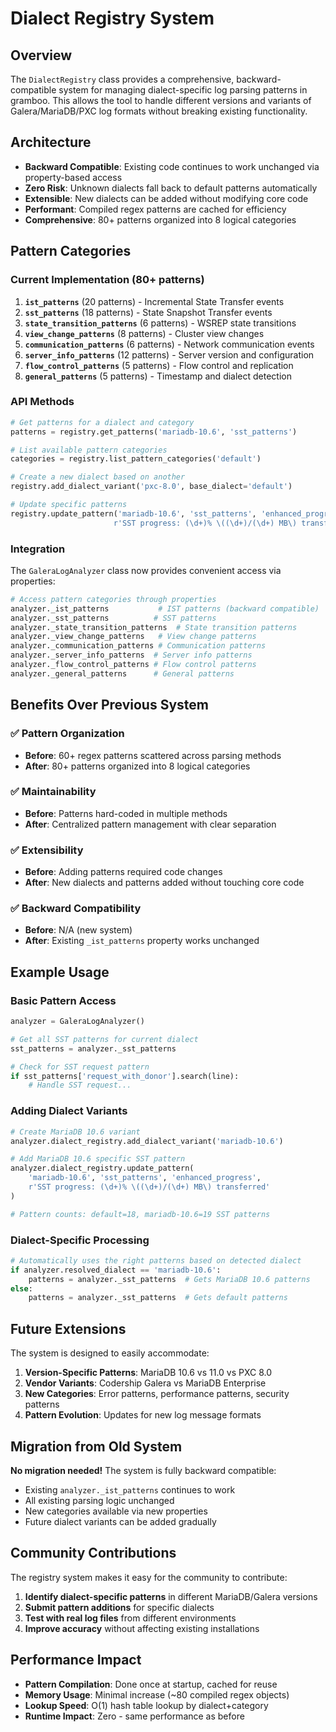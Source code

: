 # Dialect Registry System

## Overview

The `DialectRegistry` class provides a comprehensive, backward-compatible system for managing dialect-specific log parsing patterns in gramboo. This allows the tool to handle different versions and variants of Galera/MariaDB/PXC log formats without breaking existing functionality.

## Architecture

- **Backward Compatible**: Existing code continues to work unchanged via property-based access
- **Zero Risk**: Unknown dialects fall back to default patterns automatically  
- **Extensible**: New dialects can be added without modifying core code
- **Performant**: Compiled regex patterns are cached for efficiency
- **Comprehensive**: 80+ patterns organized into 8 logical categories

## Pattern Categories

### Current Implementation (80+ patterns)

1. **`ist_patterns`** (20 patterns) - Incremental State Transfer events
2. **`sst_patterns`** (18 patterns) - State Snapshot Transfer events  
3. **`state_transition_patterns`** (6 patterns) - WSREP state transitions
4. **`view_change_patterns`** (8 patterns) - Cluster view changes
5. **`communication_patterns`** (6 patterns) - Network communication events
6. **`server_info_patterns`** (12 patterns) - Server version and configuration
7. **`flow_control_patterns`** (5 patterns) - Flow control and replication
8. **`general_patterns`** (5 patterns) - Timestamp and dialect detection

### API Methods

```python
# Get patterns for a dialect and category
patterns = registry.get_patterns('mariadb-10.6', 'sst_patterns')

# List available pattern categories  
categories = registry.list_pattern_categories('default')

# Create a new dialect based on another
registry.add_dialect_variant('pxc-8.0', base_dialect='default')

# Update specific patterns
registry.update_pattern('mariadb-10.6', 'sst_patterns', 'enhanced_progress',
                       r'SST progress: (\d+)% \((\d+)/(\d+) MB\) transferred')
```

### Integration

The `GaleraLogAnalyzer` class now provides convenient access via properties:

```python
# Access pattern categories through properties
analyzer._ist_patterns           # IST patterns (backward compatible)
analyzer._sst_patterns          # SST patterns  
analyzer._state_transition_patterns  # State transition patterns
analyzer._view_change_patterns   # View change patterns
analyzer._communication_patterns # Communication patterns
analyzer._server_info_patterns  # Server info patterns
analyzer._flow_control_patterns # Flow control patterns
analyzer._general_patterns      # General patterns
```

## Benefits Over Previous System

### ✅ **Pattern Organization**
- **Before**: 60+ regex patterns scattered across parsing methods
- **After**: 80+ patterns organized into 8 logical categories

### ✅ **Maintainability** 
- **Before**: Patterns hard-coded in multiple methods  
- **After**: Centralized pattern management with clear separation

### ✅ **Extensibility**
- **Before**: Adding patterns required code changes
- **After**: New dialects and patterns added without touching core code

### ✅ **Backward Compatibility**
- **Before**: N/A (new system)
- **After**: Existing `_ist_patterns` property works unchanged

## Example Usage

### Basic Pattern Access
```python
analyzer = GaleraLogAnalyzer()

# Get all SST patterns for current dialect
sst_patterns = analyzer._sst_patterns

# Check for SST request pattern
if sst_patterns['request_with_donor'].search(line):
    # Handle SST request...
```

### Adding Dialect Variants
```python
# Create MariaDB 10.6 variant
analyzer.dialect_registry.add_dialect_variant('mariadb-10.6')

# Add MariaDB 10.6 specific SST pattern
analyzer.dialect_registry.update_pattern(
    'mariadb-10.6', 'sst_patterns', 'enhanced_progress',
    r'SST progress: (\d+)% \((\d+)/(\d+) MB\) transferred'
)

# Pattern counts: default=18, mariadb-10.6=19 SST patterns
```

### Dialect-Specific Processing
```python
# Automatically uses the right patterns based on detected dialect
if analyzer.resolved_dialect == 'mariadb-10.6':
    patterns = analyzer._sst_patterns  # Gets MariaDB 10.6 patterns
else:
    patterns = analyzer._sst_patterns  # Gets default patterns
```

## Future Extensions

The system is designed to easily accommodate:

1. **Version-Specific Patterns**: MariaDB 10.6 vs 11.0 vs PXC 8.0
2. **Vendor Variants**: Codership Galera vs MariaDB Enterprise  
3. **New Categories**: Error patterns, performance patterns, security patterns
4. **Pattern Evolution**: Updates for new log message formats

## Migration from Old System

**No migration needed!** The system is fully backward compatible:

- Existing `analyzer._ist_patterns` continues to work
- All existing parsing logic unchanged  
- New categories available via new properties
- Future dialect variants can be added gradually

## Community Contributions

The registry system makes it easy for the community to contribute:

1. **Identify dialect-specific patterns** in different MariaDB/Galera versions
2. **Submit pattern additions** for specific dialects  
3. **Test with real log files** from different environments
4. **Improve accuracy** without affecting existing installations

## Performance Impact

- **Pattern Compilation**: Done once at startup, cached for reuse
- **Memory Usage**: Minimal increase (~80 compiled regex objects)
- **Lookup Speed**: O(1) hash table lookup by dialect+category
- **Runtime Impact**: Zero - same performance as before
